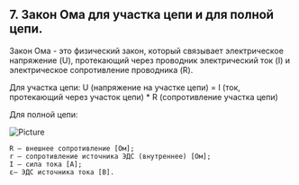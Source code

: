 ## 7. Закон Ома для участка цепи и для полной цепи. 
Закон Ома - это физический закон, который связывает электрическое напряжение (U), протекающий через проводник электрический ток (I) и электрическое сопротивление проводника (R).

Для участка цепи:
U (напряжение на участке цепи) = I (ток, протекающий через участок цепи) * R (сопротивление участка цепи)

Для полной цепи:

![Picture](https://github.com/plushie-neko/exa/assets/146845322/d4bd28cc-40de-4cae-a6ef-d3a5c8d26043)

    R – внешнее сопротивление [Ом];
    r – сопротивление источника ЭДС (внутреннее) [Ом];
    I – сила тока [А];
    ε– ЭДС источника тока [В].
